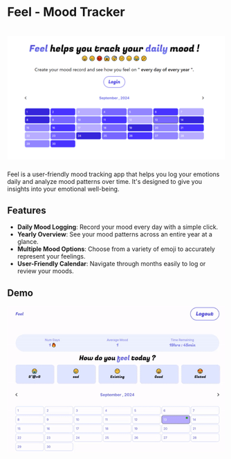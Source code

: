 

# Feel - Mood Tracker

# ![Feel - Mood Tracker](assets/first.PNG)

Feel is a user-friendly mood tracking app that helps you log your emotions daily and analyze mood patterns over time. It's designed to give you insights into your emotional well-being.

## Features

- **Daily Mood Logging**: Record your mood every day with a simple click.
- **Yearly Overview**: See your mood patterns across an entire year at a glance.
- **Multiple Mood Options**: Choose from a variety of emoji to accurately represent your feelings.
- **User-Friendly Calendar**: Navigate through months easily to log or review your moods.


## Demo

<p align="center">
  <img src="assets/mygif.gif" alt="Demo GIF" />
</p>
